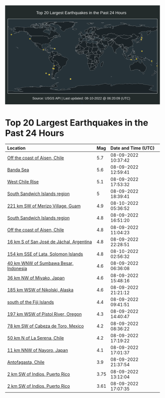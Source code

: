 ![Map](./map.png)

# Top 20 Largest Earthquakes in the Past 24 Hours

| Location | Mag | Date and Time (UTC) |
|:---|:---|:---|
| [Off the coast of Aisen, Chile](https://earthquake.usgs.gov/earthquakes/eventpage/us6000i9br) | 5.7 | 08-09-2022 10:37:42 |
| [Banda Sea](https://earthquake.usgs.gov/earthquakes/eventpage/us6000i9cd) | 5.6 | 08-09-2022 12:59:41 |
| [West Chile Rise](https://earthquake.usgs.gov/earthquakes/eventpage/us6000i9gj) | 5.1 | 08-09-2022 17:53:32 |
| [South Sandwich Islands region](https://earthquake.usgs.gov/earthquakes/eventpage/us6000i9h6) | 5 | 08-09-2022 18:39:41 |
| [221 km SW of Merizo Village, Guam](https://earthquake.usgs.gov/earthquakes/eventpage/us6000i9ml) | 4.9 | 08-10-2022 05:36:52 |
| [South Sandwich Islands region](https://earthquake.usgs.gov/earthquakes/eventpage/us6000i9fk) | 4.8 | 08-09-2022 16:51:20 |
| [Off the coast of Aisen, Chile](https://earthquake.usgs.gov/earthquakes/eventpage/us6000i9bu) | 4.8 | 08-09-2022 11:04:23 |
| [16 km S of San José de Jáchal, Argentina](https://earthquake.usgs.gov/earthquakes/eventpage/us6000i9j5) | 4.8 | 08-09-2022 22:28:51 |
| [154 km SSE of Lata, Solomon Islands](https://earthquake.usgs.gov/earthquakes/eventpage/us6000i9lk) | 4.8 | 08-10-2022 02:56:32 |
| [40 km WNW of Sumbawa Besar, Indonesia](https://earthquake.usgs.gov/earthquakes/eventpage/us6000i9ap) | 4.6 | 08-09-2022 06:36:08 |
| [36 km NW of Miyako, Japan](https://earthquake.usgs.gov/earthquakes/eventpage/us6000i9f4) | 4.6 | 08-09-2022 15:48:16 |
| [185 km WSW of Nikolski, Alaska](https://earthquake.usgs.gov/earthquakes/eventpage/us6000i9ip) | 4.6 | 08-09-2022 21:21:12 |
| [south of the Fiji Islands](https://earthquake.usgs.gov/earthquakes/eventpage/us6000i9bl) | 4.4 | 08-09-2022 09:41:51 |
| [197 km WSW of Pistol River, Oregon](https://earthquake.usgs.gov/earthquakes/eventpage/us6000i9du) | 4.3 | 08-09-2022 14:40:47 |
| [78 km SW of Cabeza de Toro, Mexico](https://earthquake.usgs.gov/earthquakes/eventpage/us6000i9bb) | 4.2 | 08-09-2022 08:36:22 |
| [50 km N of La Serena, Chile](https://earthquake.usgs.gov/earthquakes/eventpage/us6000i9fx) | 4.2 | 08-09-2022 17:19:22 |
| [11 km NNW of Nayoro, Japan](https://earthquake.usgs.gov/earthquakes/eventpage/us6000i9fn) | 4.1 | 08-09-2022 17:01:37 |
| [Antofagasta, Chile](https://earthquake.usgs.gov/earthquakes/eventpage/us6000i9it) | 3.9 | 08-09-2022 21:37:54 |
| [2 km SW of Indios, Puerto Rico](https://earthquake.usgs.gov/earthquakes/eventpage/pr2022221001) | 3.75 | 08-09-2022 13:12:04 |
| [2 km SW of Indios, Puerto Rico](https://earthquake.usgs.gov/earthquakes/eventpage/pr2022221002) | 3.61 | 08-09-2022 17:07:35 |
